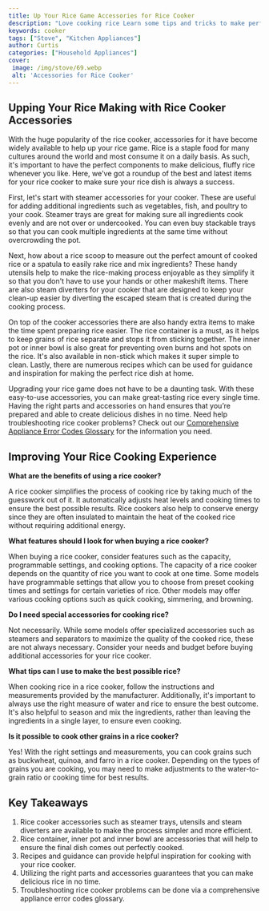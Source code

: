 ```yaml
---
title: Up Your Rice Game Accessories for Rice Cooker
description: "Love cooking rice Learn some tips and tricks to make perfect fluffy rice with the help of some of the best accessories for your rice cooker Get the most out of your rice-cooking experience"
keywords: cooker
tags: ["Stove", "Kitchen Appliances"]
author: Curtis
categories: ["Household Appliances"]
cover: 
 image: /img/stove/69.webp
 alt: 'Accessories for Rice Cooker'
---
```

## Upping Your Rice Making with Rice Cooker Accessories 
With the huge popularity of the rice cooker, accessories for it have become widely available to help up your rice game. Rice is a staple food for many cultures around the world and most consume it on a daily basis. As such, it's important to have the perfect components to make delicious, fluffy rice whenever you like. Here, we've got a roundup of the best and latest items for your rice cooker to make sure your rice dish is always a success. 

First, let's start with steamer accessories for your cooker. These are useful for adding additional ingredients such as vegetables, fish, and poultry to your cook. Steamer trays are great for making sure all ingredients cook evenly and are not over or undercooked. You can even buy stackable trays so that you can cook multiple ingredients at the same time without overcrowding the pot. 

Next, how about a rice scoop to measure out the perfect amount of cooked rice or a spatula to easily rake rice and mix ingredients? These handy utensils help to make the rice-making process enjoyable as they simplify it so that you don't have to use your hands or other makeshift items. There are also steam diverters for your cooker that are designed to keep your clean-up easier by diverting the escaped steam that is created during the cooking process. 

On top of the cooker accessories there are also handy extra items to make the time spent preparing rice easier. The rice container is a must, as it helps to keep grains of rice separate and stops it from sticking together. The inner pot or inner bowl is also great for preventing oven burns and hot spots on the rice. It's also available in non-stick which makes it super simple to clean. Lastly, there are numerous recipes which can be used for guidance and inspiration for making the perfect rice dish at home. 

Upgrading your rice game does not have to be a daunting task. With these easy-to-use accessories, you can make great-tasting rice every single time. Having the right parts and accessories on hand ensures that you’re prepared and able to create delicious dishes in no time. Need help troubleshooting rice cooker problems? Check out our [Comprehensive Appliance Error Codes Glossary](./error-codes/) for the information you need.

## Improving Your Rice Cooking Experience

**What are the benefits of using a rice cooker?**

A rice cooker simplifies the process of cooking rice by taking much of the guesswork out of it. It automatically adjusts heat levels and cooking times to ensure the best possible results. Rice cookers also help to conserve energy since they are often insulated to maintain the heat of the cooked rice without requiring additional energy.

**What features should I look for when buying a rice cooker?**

When buying a rice cooker, consider features such as the capacity, programmable settings, and cooking options. The capacity of a rice cooker depends on the quantity of rice you want to cook at one time. Some models have programmable settings that allow you to choose from preset cooking times and settings for certain varieties of rice. Other models may offer various cooking options such as quick cooking, simmering, and browning.

**Do I need special accessories for cooking rice?** 

Not necessarily. While some models offer specialized accessories such as steamers and separators to maximize the quality of the cooked rice, these are not always necessary. Consider your needs and budget before buying additional accessories for your rice cooker.

**What tips can I use to make the best possible rice?**

When cooking rice in a rice cooker, follow the instructions and measurements provided by the manufacturer. Additionally, it's important to always use the right measure of water and rice to ensure the best outcome. It's also helpful to season and mix the ingredients, rather than leaving the ingredients in a single layer, to ensure even cooking.

**Is it possible to cook other grains in a rice cooker?**

Yes! With the right settings and measurements, you can cook grains such as buckwheat, quinoa, and farro in a rice cooker. Depending on the types of grains you are cooking, you may need to make adjustments to the water-to-grain ratio or cooking time for best results.

## Key Takeaways
1. Rice cooker accessories such as steamer trays, utensils and steam diverters are available to make the process simpler and more efficient.
2. Rice container, inner pot and inner bowl are accessories that will help to ensure the final dish comes out perfectly cooked.
3. Recipes and guidance can provide helpful inspiration for cooking with your rice cooker.
4. Utilizing the right parts and accessories guarantees that you can make delicious rice in no time.
5. Troubleshooting rice cooker problems can be done via a comprehensive appliance error codes glossary.
